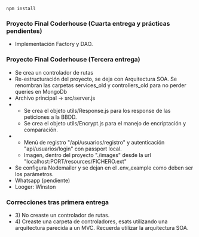 ````
npm install
````
### Proyecto Final Coderhouse (Cuarta entrega y  prácticas pendientes)
<ul>
    <li> Implementación Factory y DAO. </li>
</ul>

### Proyecto Final Coderhouse (Tercera entrega)
<ul>
    <li>Se crea un controlador de rutas</li>
    <li>Re-estructuración del proyecto, se deja con Arquitectura SOA. Se renombran las carpetas services_old y controllers_old para no perder queries en MongoDb</li>
    <li>Archivo principal -> src/server.js</li>
    <li>
        <ul>
            <li>Se crea el objeto utils/Response.js para los response de las peticiones a la BBDD.</li>
            <li>Se crea el objeto utils/Encrypt.js para el manejo de encriptación y comparación.</li>
        </ul>
    </li>
    <li>
        <ul>
            <li>Menú de registro "/api/usuarios/registro" y autenticación "api/usuarios/login" con passport local.</li>
            <li>Imagen, dentro del proyecto "./images" desde la url "localhost:PORT/resources/FICHERO.ext"</li>
        </ul>
    </li>
    <li>Se configura Nodemailer y se dejan en el .env_example como deben ser los parámetros.</li>
    <li>Whatsapp (pendiente) </li>
    <li>Looger: Winston</li>

</ul>


### Correcciones tras primera entrega
<ul>
    <li>3) No creaste un controlador de rutas.</li>
    <li>4) Creaste una carpeta de controladores, esats utilizando una arquitectura parecida a un MVC. Recuerda utilizar la arquitectura SOA.</li>
</ul>